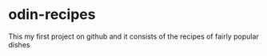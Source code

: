 # odin-recipes
This my first project on github and it consists of the recipes of fairly popular dishes
